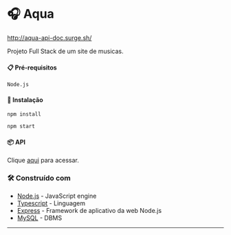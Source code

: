 #  🎧 Aqua
http://aqua-api-doc.surge.sh/

Projeto Full Stack de um site de musicas.


#### 📋 Pré-requisitos

```
Node.js
```

#### 🔧 Instalação

```
npm install
```

```
npm start
```

#### 📦 API

Clique [aqui](http://aqua-api-doc.surge.sh/) para acessar.


### 🛠️ Construído com

* [Node.js](https://nodejs.org/en/) - JavaScript engine
* [Typescript](https://www.typescriptlang.org/) - Linguagem
* [Express](https://expressjs.com/pt-br/) - Framework de aplicativo da web Node.js
* [MySQL](https://www.mysql.com/) - DBMS 

---
